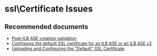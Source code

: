 <properties
	pageTitle="ssl\Certificate Issues"
	description="ssl\Certificate Issues"
	service="microsoft.ase"
	resource="ase"
	authors="shrahman"
	displayOrder=""
	selfHelpType="generic"
	supportTopicIds="32608421"
	resourceTags=""
	productPesIds="16533"
	cloudEnvironments="public, Fairfax"
	articleId="53ae8eca-2812-45a2-bf10-8c0df8630a1c"
/>

# ssl\Certificate Issues

## **Recommended documents**
* [Post-ILB ASE creation validation](https://docs.microsoft.com/azure/app-service/environment/create-ilb-ase#post-ilb-ase-creation-validation)
* [Configures the default SSL certificate for an ILB ASE or an ILB ASE v2](https://azure.microsoft.com/resources/templates/201-web-app-ase-ilb-configure-default-ssl/)
* [Uploading and Configuring the "Default" SSL Certificate](https://docs.microsoft.com/azure/app-service/environment/app-service-app-service-environment-create-ilb-ase-resourcemanager#uploading-and-configuring-the-default-ssl-certificate)
